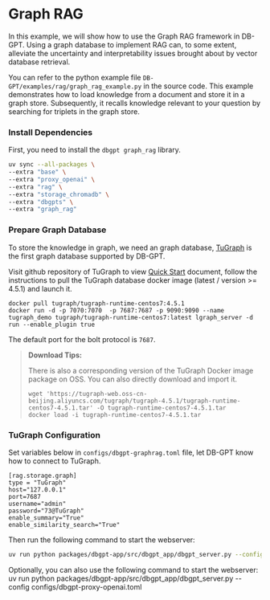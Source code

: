 # Graph RAG


In this example, we will show how to use the Graph RAG framework in DB-GPT. Using a graph database to implement RAG can, to some extent, alleviate the uncertainty and interpretability issues brought about by vector database retrieval.

You can refer to the python example file `DB-GPT/examples/rag/graph_rag_example.py` in the source code. This example demonstrates how to load knowledge from a document and store it in a graph store. Subsequently, it recalls knowledge relevant to your question by searching for triplets in the graph store.


### Install Dependencies

First, you need to install the `dbgpt graph_rag` library.

```bash
uv sync --all-packages \
--extra "base" \
--extra "proxy_openai" \
--extra "rag" \
--extra "storage_chromadb" \
--extra "dbgpts" \
--extra "graph_rag"
````

### Prepare Graph Database

To store the knowledge in graph, we need an graph database, [TuGraph](https://github.com/TuGraph-family/tugraph-db) is the first graph database supported by DB-GPT.

Visit github repository of TuGraph to view [Quick Start](https://tugraph-db.readthedocs.io/zh-cn/latest/3.quick-start/1.preparation.html#id5) document, follow the instructions to pull the TuGraph database docker image (latest / version >= 4.5.1) and launch it.

```
docker pull tugraph/tugraph-runtime-centos7:4.5.1
docker run -d -p 7070:7070  -p 7687:7687 -p 9090:9090 --name tugraph_demo tugraph/tugraph-runtime-centos7:latest lgraph_server -d run --enable_plugin true
```

The default port for the bolt protocol is `7687`.

> **Download Tips:**
> 
> There is also a corresponding version of the TuGraph Docker image package on OSS. You can also directly download and import it.
> 
> ```
> wget 'https://tugraph-web.oss-cn-beijing.aliyuncs.com/tugraph/tugraph-4.5.1/tugraph-runtime-centos7-4.5.1.tar' -O tugraph-runtime-centos7-4.5.1.tar
> docker load -i tugraph-runtime-centos7-4.5.1.tar
> ```



### TuGraph Configuration

Set variables below in `configs/dbgpt-graphrag.toml` file, let DB-GPT know how to connect to TuGraph.

```
[rag.storage.graph]
type = "TuGraph"
host="127.0.0.1"
port=7687
username="admin"
password="73@TuGraph"
enable_summary="True"
enable_similarity_search="True"
```

Then run the following command to start the webserver:
```bash
uv run python packages/dbgpt-app/src/dbgpt_app/dbgpt_server.py --config configs/dbgpt-graphrag.toml
```

Optionally, you can also use the following command to start the webserver:
uv run python packages/dbgpt-app/src/dbgpt_app/dbgpt_server.py --config configs/dbgpt-proxy-openai.toml



